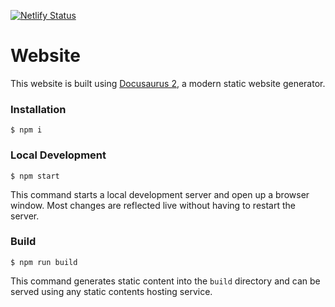 [![Netlify Status](https://api.netlify.com/api/v1/badges/0d24154b-50b8-44a3-ba18-8169d43fa5e7/deploy-status)](https://app.netlify.com/sites/uxwriting/deploys)

# Website

This website is built using [Docusaurus 2](https://v2.docusaurus.io/), a modern static website generator.

### Installation

```
$ npm i
```

### Local Development

```
$ npm start
```

This command starts a local development server and open up a browser window. Most changes are reflected live without having to restart the server.

### Build

```
$ npm run build
```

This command generates static content into the `build` directory and can be served using any static contents hosting service.